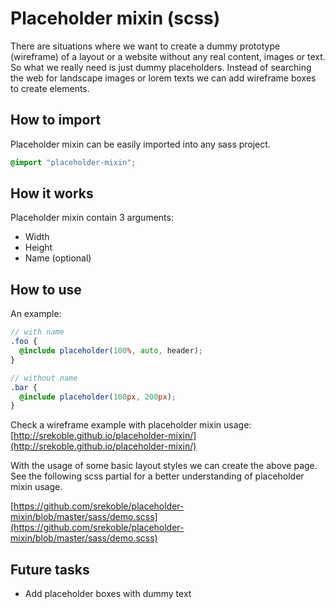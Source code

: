 # Placeholder mixin (scss)

There are situations where we want to create a dummy prototype (wireframe) of a layout or a website without any real content, images or text. So what we really need is just dummy placeholders. Instead of searching the web for
landscape images or lorem texts we can add wireframe boxes to create elements.

## How to import

Placeholder mixin can be easily imported into any sass project.

````scss
@import "placeholder-mixin";
````

## How it works

Placeholder mixin contain 3 arguments:

* Width
* Height
* Name (optional)

## How to use

An example:

````scss
// with name
.foo {
  @include placeholder(100%, auto, header);
}

// without name
.bar {
  @include placeholder(100px, 200px);
}
````

Check a wireframe example with placeholder mixin usage: [http://srekoble.github.io/placeholder-mixin/](http://srekoble.github.io/placeholder-mixin/)

With the usage of some basic layout styles we can create the above page. See the following scss partial for a
better understanding of placeholder mixin usage.

[https://github.com/srekoble/placeholder-mixin/blob/master/sass/demo.scss](https://github.com/srekoble/placeholder-mixin/blob/master/sass/demo.scss)

## Future tasks

* Add placeholder boxes with dummy text
